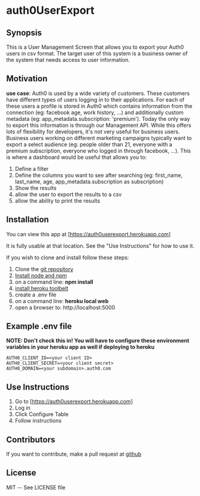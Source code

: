 # auth0UserExport
## Synopsis

This is a User Management Screen that allows you to export your Auth0 users in csv format.  The target user of this system is a business owner of the system that needs access to user information.

## Motivation

**use case**: Auth0 is used by a wide variety of customers. These customers have different types of users logging in to their applications. For each of these users a profile is stored in Auth0 which contains information from the connection (eg: facebook age, work history, …) and additionally custom metadata (eg: app_metadata.subscription: 'premium'). Today the only way to export this information is through our Management API. While this offers lots of flexibility for developers, it's not very useful for business users. Business users working on different marketing campaigns typically want to export a select audience (eg: people older than 21, everyone with a premium subscription, everyone who logged in through facebook, …). This is where a dashboard would be useful that allows you to: 

1. Define a filter
1. Define the columns you want to see after searching (eg: first_name, last_name, age, app_metadata.subscription as subscription)
1. Show the results
1. allow the user to export the results to a csv
1. allow the ability to print the results

## Installation

You can view this app at [https://auth0userexport.herokuapp.com]

It is fully usable at that location.  See the "Use Instructions" for how to use it.

If you wish to clone and install follow these steps:

1. Clone the [git repository](https://github.com/mostekcm/auth0UserExport.git)
1. [Install node and npm](http://howtonode.org/how-to-install-nodejs)
1. on a command line: **npm install**
1. [install heroku toolbelt](https://toolbelt.heroku.com/)
1. create a .env file 
1. on a command line: **heroku local web**
1. open a browser to: http://localhost:5000

## Example .env file
**NOTE: Don't check this in!  You will have to configure these environment variables in your heroku app as well if deploying to heroku**
   ```
AUTH0_CLIENT_ID=<your client ID>
AUTH0_CLIENT_SECRET=<your client secret>
AUTH0_DOMAIN=<your subdomain>.auth0.com
   ```

## Use Instructions

1. Go to [https://auth0userexport.herokuapp.com]
1. Log in
1. Click Configure Table
1. Follow instructions

## Contributors

If you want to contribute, make a pull request at [github](https://github.com/mostekcm/auth0UserExport)

## License

MIT -- See LICENSE file
